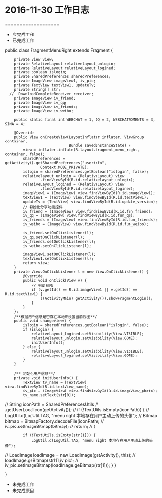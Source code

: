 # 2016-11-30 工作日志
===================
* 应完成工作
* 已完成工作

public class FragmentMenuRight extends Fragment {


        private View view;
        private RelativeLayout relativelayout_unlogin;
        private RelativeLayout relativeLayout_logined;
        private boolean islogin;
        private SharedPreferences sharedPreferences;
        private ImageView imageView1, iv_pic;
        private TextView textView1, updateTv;
        private String[] str;
      //  DownloadCompleteReceiver receiver;
        private ImageView iv_friend;
        private ImageView iv_qq;
        private ImageView iv_friends;
        private ImageView iv_weibo;

        public static final int WEBCHAT = 1, QQ = 2, WEBCHATMOMENTS = 3, SINA = 4;

        @Override
        public View onCreateView(LayoutInflater inflater, ViewGroup container,
                                 Bundle savedInstanceState) {
            view = inflater.inflate(R.layout.fragment_menu_right, container, false);
            sharedPreferences = getActivity().getSharedPreferences("userinfo",
                    Context.MODE_PRIVATE);
            islogin = sharedPreferences.getBoolean("islogin", false);
            relativelayout_unlogin = (RelativeLayout) view
                    .findViewById(R.id.relativelayout_unlogin);
            relativeLayout_logined = (RelativeLayout) view
                    .findViewById(R.id.relativelayout_logined);
            imageView1 = (ImageView) view.findViewById(R.id.imageView1);
            textView1 = (TextView) view.findViewById(R.id.textView1);
            updateTv = (TextView) view.findViewById(R.id.update_version);
            // 初始化分享功能控件
            iv_friend = (ImageView) view.findViewById(R.id.fun_friend);
            iv_qq = (ImageView) view.findViewById(R.id.fun_qq);
            iv_friends = (ImageView) view.findViewById(R.id.fun_friends);
            iv_weibo = (ImageView) view.findViewById(R.id.fun_weibo);

            iv_friend.setOnClickListener(l);
            iv_qq.setOnClickListener(l);
            iv_friends.setOnClickListener(l);
            iv_weibo.setOnClickListener(l);

            imageView1.setOnClickListener(l);
            textView1.setOnClickListener(l);
            return view;
        }
        private View.OnClickListener l = new View.OnClickListener() {
            @Override
            public void onClick(View v) {
                // 判断登陆
                if (v.getId() == R.id.imageView1 || v.getId() == R.id.textView1) {
                    ((ActivityMain) getActivity()).showFragmentLogin();
                }
            }
        };
        /**根据用户信息是否存在本地来设置当前视图**/
        public void changeView() {
            islogin = sharedPreferences.getBoolean("islogin", false);
            if (islogin) {
                relativeLayout_logined.setVisibility(View.VISIBLE);
                relativelayout_unlogin.setVisibility(View.GONE);
                initUserInfo();
            } else {
                relativelayout_unlogin.setVisibility(View.VISIBLE);
                relativeLayout_logined.setVisibility(View.GONE);
            }
        }

        /** 初始化用户信息**/
        private void initUserInfo() {
            TextView tv_name = (TextView) view.findViewById(R.id.textView_name);
            iv_pic = (ImageView) view.findViewById(R.id.imageView_photo);
            tv_name.setText(str[0]);



//        String iconPath = SharedPreferencesUtils
//                .getUserLocalIcon(getActivity());
//        if (!TextUtils.isEmpty(iconPath)) {
//            LogUtil.d(LogUtil.TAG, "menu right 本地存在用户主动上传的头像");
//            Bitmap bitmap = BitmapFactory.decodeFile(iconPath);
//            iv_pic.setImageBitmap(bitmap);
//            return;
//        }



            if (!TextUtils.isEmpty(str[1])) {
                LogUtil.d(LogUtil.TAG, "menu right 本地存在用户主动上传的头像");




//            LoadImage loadImage = new LoadImage(getActivity(), this);
//            loadImage.geBitmap(str[1],iv_pic);
//    		iv_pic.setImageBitmap(loadImage.geBitmap(str[1]));
            }
        }

    }
* 未完成工作
* 未完成原因

